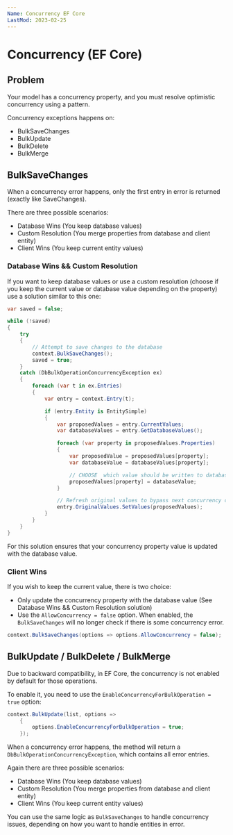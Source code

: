 ```yaml
---
Name: Concurrency EF Core
LastMod: 2023-02-25
---
```


# Concurrency (EF Core)

## Problem

Your model has a concurrency property, and you must resolve optimistic concurrency using a pattern.

Concurrency exceptions happens on:
- BulkSaveChanges
- BulkUpdate
- BulkDelete
- BulkMerge

## BulkSaveChanges

When a concurrency error happens, only the first entry in error is returned (exactly like SaveChanges).

There are three possible scenarios:
- Database Wins (You keep database values)
- Custom Resolution (You merge properties from database and client entity)
- Client Wins (You keep current entity values)

### Database Wins && Custom Resolution

If you want to keep database values or use a custom resolution (choose if you keep the current value or database value depending on the property) use a solution similar to this one:

```csharp
var saved = false;

while (!saved)
{
	try
	{
		// Attempt to save changes to the database
		context.BulkSaveChanges();
		saved = true;
	}
	catch (DbBulkOperationConcurrencyException ex)
	{
		foreach (var t in ex.Entries)
		{
			var entry = context.Entry(t);

			if (entry.Entity is EntitySimple)
			{
				var proposedValues = entry.CurrentValues;
				var databaseValues = entry.GetDatabaseValues();

				foreach (var property in proposedValues.Properties)
				{
					var proposedValue = proposedValues[property];
					var databaseValue = databaseValues[property];

					// CHOOSE  which value should be written to database
					proposedValues[property] = databaseValue;
				}

				// Refresh original values to bypass next concurrency check
				entry.OriginalValues.SetValues(proposedValues);
			}
		}
	}
}
```

For this solution ensures that your concurrency property value is updated with the database value.

### Client Wins

If you wish to keep the current value, there is two choice:

- Only update the concurrency property with the database value (See Database Wins && Custom Resolution solution)
- Use the `AllowConcurrency = false` option. When enabled, the `BulkSaveChanges` will no longer check if there is some concurrency error.


```csharp
context.BulkSaveChanges(options => options.AllowConcurrency = false);
```


## BulkUpdate / BulkDelete / BulkMerge

Due to backward compatibility, in EF Core, the concurrency is not enabled by default for those operations.

To enable it, you need to use the `EnableConcurrencyForBulkOperation = true` option:

```csharp
context.BulkUpdate(list, options =>
	{
		options.EnableConcurrencyForBulkOperation = true;
	});
```

When a concurrency error happens, the method will return a `DbBulkOperationConcurrencyException`, which contains all error entries.

Again there are three possible scenarios:

- Database Wins (You keep database values)
- Custom Resolution (You merge properties from database and client entity)
- Client Wins (You keep current entity values)

You can use the same logic as `BulkSaveChanges` to handle concurrency issues, depending on how you want to handle entities in error.